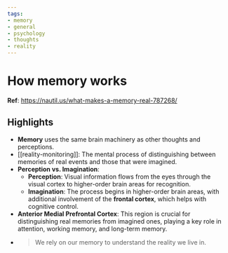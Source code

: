 ```yaml
---
tags: 
- memory
- general
- psychology
- thoughts
- reality
---
```


# How memory works

__Ref__: <https://nautil.us/what-makes-a-memory-real-787268/>

## Highlights

- __Memory__ uses the same brain machinery as other thoughts and perceptions.
- [[reality-monitoring]]: The mental process of distinguishing between memories of real events and those that were imagined.
- __Perception vs. Imagination__:
  - __Perception__: Visual information flows from the eyes through the visual cortex to higher-order brain areas for recognition.
  - __Imagination__: The process begins in higher-order brain areas, with additional involvement of the __frontal cortex__, which helps with cognitive control.
- __Anterior Medial Prefrontal Cortex__: This region is crucial for distinguishing real memories from imagined ones, playing a key role in attention, working memory, and long-term memory.
- > We rely on our memory to understand the reality we live in.

